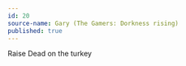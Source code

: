 ```yaml
---
id: 20
source-name: Gary (The Gamers: Dorkness rising)
published: true
---
```


<p>Raise Dead on the turkey</p>


